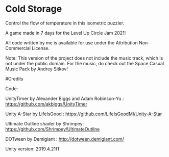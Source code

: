 # Cold Storage

Control the flow of temperature in this isometric puzzler. 

A game made in 7 days for the Level Up Circle Jam 2021!

All code written by me is available for use under the Attribution Non-Commercial License. 

Note: This version of the project does not include the music track, which is not under the public domain. For the music, do check out the Space Casual Music Pack by Andrey Sitkov!

#Credits

Code:

UnityTimer by Alexander Biggs and Adam Robinson-Yu : https://github.com/akbiggs/UnityTimer

Unity A-Star by LifeIsGood : https://github.com/LifeIsGoodMI/Unity-A-Star

Ultimate Outline shader by Shrimpey: https://github.com/Shrimpey/UltimateOutline

DOTween by Demigiant : http://dotween.demigiant.com/


Unity version: 2019.4.21f1
